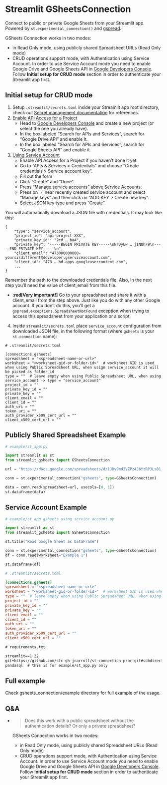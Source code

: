 # Streamlit GSheetsConnection

Connect to public or private Google Sheets from your Streamlit app. Powered by `st.experimental_connection()` and [gspread](https://github.com/burnash/gspread).

GSheets Connection works in two modes:
* in Read Only mode, using publicly shared Spreadsheet URLs (Read Only mode)
* CRUD operations support mode, with Authentication using Service Account. In order to use Service Account mode you need to enable Google Drive and Google Sheets API in [Google Developers Console](https://console.developers.google.com/).
Follow **Initial setup for CRUD mode** section in order to authenticate your Streamlit app first.

## Initial setup for CRUD mode

1. Setup `.streamlit/secrets.toml` inside your Streamlit app root directory,  
check out [Secret management documentation](https://docs.streamlit.io/streamlit-community-cloud/get-started/deploy-an-app/connect-to-data-sources/secrets-management) for references.
2. [Enable API Access for a Project](https://docs.gspread.org/en/v5.7.1/oauth2.html#enable-api-access-for-a-project)
    * Head to [Google Developers Console](https://console.developers.google.com/) and create a new project (or select the one you already have).
    * In the box labeled “Search for APIs and Services”, search for “Google Drive API” and enable it.
    * In the box labeled “Search for APIs and Services”, search for “Google Sheets API” and enable it.
3. [Using Service Account](https://docs.gspread.org/en/v5.7.1/oauth2.html#for-bots-using-service-account)
    * Enable API Access for a Project if you haven’t done it yet.
    * Go to “APIs & Services > Credentials” and choose “Create credentials > Service account key”.
    * Fill out the form
    * Click “Create” and “Done”.
    * Press “Manage service accounts” above Service Accounts.
    * Press on ⋮ near recently created service account and select “Manage keys” and then click on “ADD KEY > Create new key”.
    * Select JSON key type and press “Create”.

You will automatically download a JSON file with credentials. It may look like this:
```
{
    "type": "service_account",
    "project_id": "api-project-XXX",
    "private_key_id": "2cd … ba4",
    "private_key": "-----BEGIN PRIVATE KEY-----\nNrDyLw … jINQh/9\n-----END PRIVATE KEY-----\n",
    "client_email": "473000000000-yoursisdifferent@developer.gserviceaccount.com",
    "client_id": "473 … hd.apps.googleusercontent.com",
    ...
}
```
Remember the path to the downloaded credentials file. Also, in the next step you’ll need the value of client_email from this file.
* **:red[Very important!]** Go to your spreadsheet and share it with a client_email from the step above. Just like you do with any other Google account. If you don’t do this, you’ll get a `gspread.exceptions.SpreadsheetNotFound` exception when trying to access this spreadsheet from your application or a script.

4. Inside `streamlit/secrets.toml` place `service_account` configuration from downloaded JSON file, in the following format (where `gsheets` is your `st.connection` name):
```
# .streamlit/secrets.toml

[connections.gsheets]
spreadsheet = "<spreadsheet-name-or-url>"
worksheet = "<worksheet-gid-or-folder-id>"  # worksheet GID is used when using Public Spreadsheet URL, when usign service_account it will be picked as folder_id
type = ""  # leave empty when using Public Spreadsheet URL, when using service_account -> type = "service_account"
project_id = ""
private_key_id = ""
private_key = ""
client_email = ""
client_id = ""
auth_uri = ""
token_uri = ""
auth_provider_x509_cert_url = ""
client_x509_cert_url = ""
```

## Publicly Shared Spreadsheet Example
```python
# example/st_app.py

import streamlit as st
from streamlit_gsheets import GSheetsConnection

url = "https://docs.google.com/spreadsheets/d/1JDy9md2VZPz4JbYtRPJLs81_3jUK47nx6GYQjgU8qNY/edit?usp=sharing"

conn = st.experimental_connection("gsheets", type=GSheetsConnection)

data = conn.read(spreadsheet=url, usecols=[0, 1])
st.dataframe(data)
```

## Service Account Example

```python
# example/st_app_gsheets_using_service_account.py

import streamlit as st
from streamlit_gsheets import GSheetsConnection

st.title("Read Google Sheet as DataFrame")

conn = st.experimental_connection("gsheets", type=GSheetsConnection)
df = conn.read(worksheet="Example 1")

st.dataframe(df)
```

```toml
# .streamlit/secrets.toml

[connections.gsheets]
spreadsheet = "<spreadsheet-name-or-url>"
worksheet = "<worksheet-gid-or-folder-id>"  # worksheet GID is used when using Public Spreadsheet URL, when usign service_account it will be picked as folder_id
type = ""  # leave empty when using Public Spreadsheet URL, when using service_account -> type = "service_account"
project_id = ""
private_key_id = ""
private_key = ""
client_email = ""
client_id = ""
auth_uri = ""
token_uri = ""
auth_provider_x509_cert_url = ""
client_x509_cert_url = ""
```

```txt
# requirements.txt

streamlit==1.22
git+https://github.com/sfc-gh-jcarroll/st-connection-prpr.git#subdirectory=gsheets_connection
pandasql  # this is for example/st_app.py only
```


## Full example
Check gsheets_connection/example directory for full example of the usage.

## Q&A
* > Does this work with a public spreadsheet without the authentication details? Or only a private spreadsheet?

   GSheets Connection works in two modes:
  * in Read Only mode, using publicly shared Spreadsheet URLs (Read Only mode)
  * CRUD operations support mode, with Authentication using Service Account. In order to use Service Account mode you need to enable Google Drive and Google Sheets API in [Google Developers Console](https://console.developers.google.com/).
  Follow **Initial setup for CRUD mode** section in order to authenticate your Streamlit app first.

